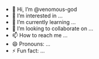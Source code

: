 - 👋 Hi, I’m @venomous-god
- 👀 I’m interested in ...
- 🌱 I’m currently learning ...
- 💞️ I’m looking to collaborate on ...
- 📫 How to reach me ...
- 😄 Pronouns: ...
- ⚡ Fun fact: ...

<!---
venomous-god/venomous-god is a ✨ special ✨ repository because its `README.md` (this file) appears on your GitHub profile.
You can click the Preview link to take a look at your changes.
--->
